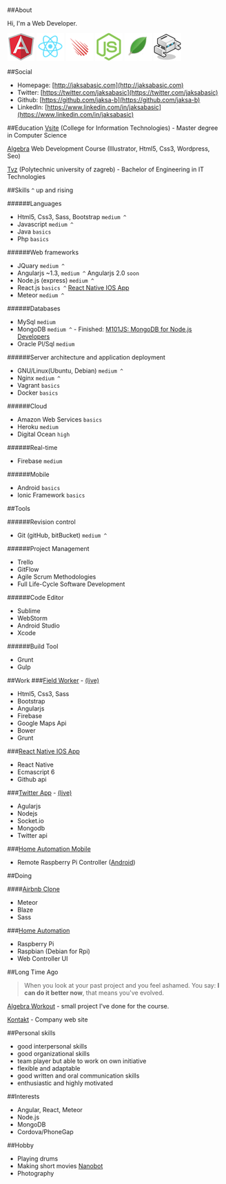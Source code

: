 ##About

Hi, I'm a Web Developer.

![angular](img/angular.png)
![react](img/react.png)
![meteor](img/meteor.png)
![nodejs](img/node.png)
![mongodb](img/mongo.png)
![mongodb](img/phonegap.png)

##Social
- Homepage: [http://jaksabasic.com](http://jaksabasic.com)
- Twitter: [https://twitter.com/jaksabasic](https://twitter.com/jaksabasic)
- Github: [https://github.com/jaksa-b](https://github.com/jaksa-b)
- LinkedIn: [https://www.linkedin.com/in/jaksabasic](https://www.linkedin.com/in/jaksabasic)

##Education
[Vsite](http://vsite.hr/?q=en) (College for Information Technologies) - Master degree in Computer Science 

[Algebra](http://www.algebra.hr/) Web Development Course (Illustrator, Html5, Css3, Wordpress, Seo)

[Tvz](http://tvz.hr/en/) (Polytechnic university of zagreb) - Bachelor of Engineering in IT Technologies 


##Skills
`^` up and rising

######Languages

- Html5, Css3, Sass, Bootstrap `medium ^`
- Javascript `medium ^`
- Java `basics`
- Php `basics`


######Web frameworks

- JQuary `medium ^`
- Angularjs ~1.3, `medium ^` Angularjs 2.0 `soon`
- Node.js (express) `medium ^` 
- React.js `basics ^` [React Native IOS App](https://github.com/jaksa-b/githubProfiler)
- Meteor `medium ^`


######Databases

- MySql `medium`
- MongoDB `medium ^`  - Finished: [M101JS: MongoDB for Node.js Developers](https://university.mongodb.com/course_completion/44941a645a4b47c9ac4705bd9713d203)
- Oracle Pl/Sql `medium`

######Server architecture and application deployment
- GNU/Linux(Ubuntu, Debian) `medium ^`
- Nginx `medium ^`
- Vagrant `basics`
- Docker `basics`

######Cloud
- Amazon Web Services `basics`
- Heroku `medium`
- Digital Ocean `high`

######Real-time

- Firebase `medium`

######Mobile
- Android `basics`
- Ionic Framework `basics`

##Tools

######Revision control
- Git (gitHub, bitBucket) `medium ^`

######Project Management
- Trello
- GitFlow
- Agile Scrum Methodologies
- Full Life-Cycle Software Development

######Code Editor

- Sublime
- WebStorm
- Android Studio
- Xcode

######Build Tool
- Grunt 
- Gulp 



##Work
###[Field Worker](https://github.com/jaksa-b/FieldWorker) - [(live)](https://fieldworker0.firebaseapp.com) 

- Html5, Css3, Sass
- Bootstrap
- Angularjs
- Firebase
- Google Maps Api
- Bower
- Grunt

###[React Native IOS App](https://github.com/jaksa-b/githubProfiler)

- React Native
- Ecmascript 6
- Github api

###[Twitter App](https://github.com/jaksa-b/twitter) - [(live)](https://twitter-app-demo.herokuapp.com/)
- Agularjs 
- Nodejs 
- Socket.io 
- Mongodb
- Twitter api

###[Home Automation Mobile](https://github.com/jaksa-b/RpiRemote)
- Remote Raspberry Pi Controller ([Android](https://github.com/jaksa-b/RpiRemote))

##Doing

####[Airbnb Clone](https://github.com/jaksa-b/airbnbClone)
- Meteor
- Blaze
- Sass

###[Home Automation](https://github.com/jaksa-b/SmartHouse)
- Raspberry Pi
- Raspbian (Debian for Rpi)
- Web Controller UI

##Long Time Ago

> When you look at your past project and you feel ashamed. You say: **I can do it better now**, that means you've evolved.


[Algebra Workout](http://jaksabasic.com/old/algebra/) - small project I've done for the course.

[Kontakt](http://www.kontakt-zd.hr/) - Company web site

##Personal skills
- good interpersonal skills 
- good organizational skills
- team player but able to work on own initiative
- flexible and adaptable
- good written and oral communication skills
- enthusiastic and highly motivated


##Interests
- Angular, React, Meteor
- Node.js 
- MongoDB 
- Cordova/PhoneGap




##Hobby
- Playing drums
- Making short movies [Nanobot](https://www.youtube.com/watch?v=DTelG-PSNZ0)
- Photography


